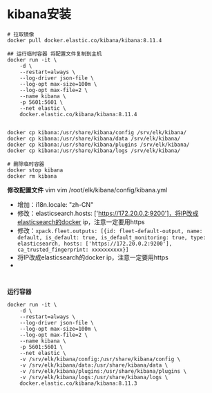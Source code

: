 # kibana安装

```shell
# 拉取镜像
docker pull docker.elastic.co/kibana/kibana:8.11.4

## 运行临时容器 将配置文件复制到主机
docker run -it \
	-d \
	--restart=always \
	--log-driver json-file \
	--log-opt max-size=100m \
	--log-opt max-file=2 \
	--name kibana \
	-p 5601:5601 \
	--net elastic \
	docker.elastic.co/kibana/kibana:8.11.4
	
	
docker cp kibana:/usr/share/kibana/config /srv/elk/kibana/
docker cp kibana:/usr/share/kibana/data /srv/elk/kibana/
docker cp kibana:/usr/share/kibana/plugins /srv/elk/kibana/
docker cp kibana:/usr/share/kibana/logs /srv/elk/kibana/

# 删除临时容器
docker stop kibana
docker rm kibana
```


**修改配置文件**
vim vim /root/elk/kibana/config/kibana.yml
* 增加：i18n.locale: "zh-CN"
* 修改：elasticsearch.hosts: ['https://172.20.0.2:9200']，将IP改成elasticsearch的docker ip，注意一定要用https
* 修改：`xpack.fleet.outputs: [{id: fleet-default-output, name: default, is_default: true, is_default_monitoring: true, type: elasticsearch, hosts: ['https://172.20.0.2:9200'], ca_trusted_fingerprint: xxxxxxxxxx}]`
* 将IP改成elasticsearch的docker ip，注意一定要用https
* 
```shell


```

**运行容器**
```shell
docker run -it \
	-d \
	--restart=always \
	--log-driver json-file \
	--log-opt max-size=100m \
	--log-opt max-file=2 \
	--name kibana \
	-p 5601:5601 \
	--net elastic \
	-v /srv/elk/kibana/config:/usr/share/kibana/config \
	-v /srv/elk/kibana/data:/usr/share/kibana/data \
	-v /srv/elk/kibana/plugins:/usr/share/kibana/plugins \
	-v /srv/elk/kibana/logs:/usr/share/kibana/logs \
	docker.elastic.co/kibana/kibana:8.11.3
```

